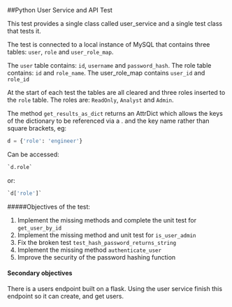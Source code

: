 ##Python User Service and API Test

This test provides a single class called user_service and a single test class that tests it. 

The test is connected to a local instance of MySQL that contains three tables:
`user`, `role` and `user_role_map`. 

The `user` table contains: `id`, `username` and `password_hash`. 
The role table contains: `id` and `role_name`. 
The user_role_map contains `user_id` and `role_id`

At the start of each test the tables are all cleared and three roles inserted to the `role` table. 
The roles are: `ReadOnly`, `Analyst` and `Admin`. 

The method `get_results_as_dict` returns an AttrDict which allows the keys of the dictionary to be referenced 
via a . and the key name rather than square brackets, eg:
```python 
d = {'role': 'engineer'}
```
Can be accessed:
```python
`d.role`
```
or:
```python
`d['role']`
```
 
#####Objectives of the test:
1. Implement the missing methods and complete the unit test for `get_user_by_id`
2. Implement the missing method and unit test for `is_user_admin`
3. Fix the broken test `test_hash_password_returns_string`
4. Implement the missing method `authenticate_user`
5. Improve the security of the password hashing function

#### Secondary objectives
There is a users endpoint built on a flask. Using the user service finish this endpoint so it can create, and get users. 

